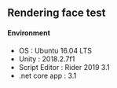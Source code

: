 ## Rendering face test

#### Environment

- OS : Ubuntu 16.04 LTS
- Unity : 2018.2.7f1
- Script Editor : Rider 2019 3.1
- .net core app : 3.1